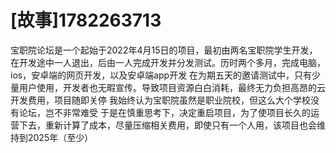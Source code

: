 # \[故事]1782263713

&#x20; 宝职院论坛是一个起始于2022年4月15日的项目，最初由两名宝职院学生开发，在开发途中一人退出，后由一人完成开发并分发测试。历时两个多月，完成电脑，ios，安卓端的网页开发，以及安卓端app开发   在为期五天的邀请测试中，只有少量用户使用，开发者也无暇宣传。导致项目资源白白消耗，最终无力负担高昂的云开发费用，项目随即关停   我始终认为宝职院虽然是职业院校，但这么大个学校没有论坛，岂不非常难受     于是在慎重思考下，决定重启项目，为了使项目长久的运营下去，重新计算了成本，尽量压缩相关费用，即使只有一个人用，该项目也会维持到2025年（至少）
